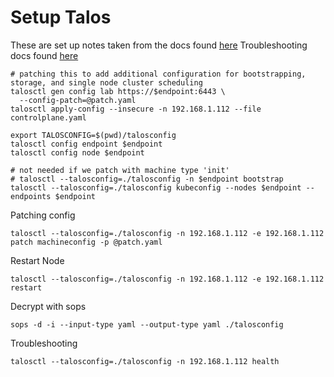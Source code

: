 # Setup Talos

These are set up notes taken from the docs found [here](https://www.talos.dev/v1.7/introduction/getting-started/)
Troubleshooting docs found [here](https://www.talos.dev/v1.7/introduction/troubleshooting/)

```
# patching this to add additional configuration for bootstrapping, storage, and single node cluster scheduling
talosctl gen config lab https://$endpoint:6443 \
  --config-patch=@patch.yaml
talosctl apply-config --insecure -n 192.168.1.112 --file controlplane.yaml

export TALOSCONFIG=$(pwd)/talosconfig
talosctl config endpoint $endpoint
talosctl config node $endpoint

# not needed if we patch with machine type 'init'
# talosctl --talosconfig=./talosconfig -n $endpoint bootstrap
talosctl --talosconfig=./talosconfig kubeconfig --nodes $endpoint --endpoints $endpoint
```

Patching config
```
talosctl --talosconfig=./talosconfig -n 192.168.1.112 -e 192.168.1.112 patch machineconfig -p @patch.yaml
```

Restart Node
```
talosctl --talosconfig=./talosconfig -n 192.168.1.112 -e 192.168.1.112 restart
```

Decrypt with sops
```
sops -d -i --input-type yaml --output-type yaml ./talosconfig
```

Troubleshooting
```
talosctl --talosconfig=./talosconfig -n 192.168.1.112 health
```
